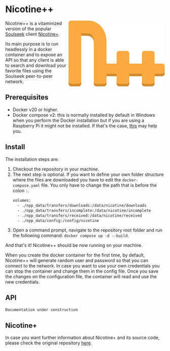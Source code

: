 # Nicotine++

<img src="pynicotine/gtkgui/icons/hicolor/scalable/apps/org.nicotine_plus.Nicotinepp.svg" align="right">

Nicotine++ is a vitaminized version of the popular [Soulseek](https://www.slsknet.org/) client [Nicotine+](https://nicotine-plus.org/).

Its main purpose is to run headlessly in a docker container and to expose an API so that any client is able to search and download your favorite files using the Soulseek peer-to-peer network.

## Prerequisites

- Docker v20 or higher.
- Docker compose v2: this is normally installed by default in Windows when you perform the Docker installation but if you are using a Raspberry Pi it might not be installed. If that's the case, [this](https://medium.com/@vinothsubramanian/how-to-install-docker-compose-in-raspberry-pi-4a11e6314bbb) may help you.

## Install

The installation steps are:

1. Checkout the repository in your machine.
2. The next step is optional. If you want to define your own folder structure where the files are downloaded you have to edit the `docker-compose.yaml` file. You only have to change the path that is before the colon `:`.
    ```
    volumes:
      - ./npp_data/transfers/downloads:/data/nicotine/downloads
      - ./npp_data/transfers/incomplete:/data/nicotine/incomplete
      - ./npp_data/transfers/received:/data/nicotine/received
      - ./npp_data/config:/config/nicotine
    
    ```
3. Open a command prompt, navigate to the repository root folder and run the following command: ```docker compose up -d --build```.

And that's it! Nicotine++ should be now running on your machine. 

When you create the docker container for the first time, by default, Nicotine++ will generate random user and password so that you can connect to the network. In case you want to use your own credentials you can stop the container and change them in the config file. Once you save the changes on the configuration file, the container will read and use the new credentials.

## API

```
Documentation under construction
```

## Nicotine+
In case you want further information about Nicotine+ and its source code, please check the original repository [here](https://github.com/nicotine-plus/nicotine-plus).
